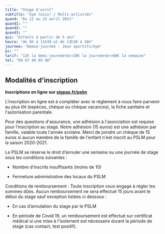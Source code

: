 ```yaml
---
title: "Stage d'avril"
subtitle: "Gym loisir / Multi-activités"
quand: "Du 12 au 23 avril 2021"
quand1: ""
quand2: ""
quand3: ""
qui: "Enfants à partir de 5 ans"
heure: "de 9h à 11h30 et de 13h30 à 16h"
journee: "Demie-journée : Jeux sportifs/Gym"
ps: ""
tarif: "12€ la demi-journée<br>20€ la journée<br>80€ la semaine"
tel: "09 67 49 69 40"
---
```

## Modalités d'inscription

**Inscriptions en ligne sur [sigpas.fr/pslm](https://sigpas.fr/pslm/)**

L'inscription en ligne est à compléter avec le réglement à nous faire parvenir au plus tôt (espèces, chèque ou chèque vacances), la fiche sanitaire et l'autorisation parentale.

Pour des questions d'assurance, une adhésion à l'association est requise pour l'inscription au stage. Notre adhésion (15 euros) est une adhésion par famille, valable toute l'année scolaire. Merci de joindre un chèque de 15 euros si aucun membre de la famille de l'enfant n'est inscrit au PSLM pour la saison 2020-2021.

Le PSLM se réserve le droit d’annuler une semaine ou une journée de stage sous les conditions suivantes :

- Nombre d’inscrits insuffisants (moins de 10)

- Fermeture administrative des locaux du PSLM

Conditions de remboursement : Toute inscription vous engage à régler les sommes dûes. Aucun remboursement ne sera effectué 15 jours avant le début du stage sauf exception listées ci dessous :

-	En cas d’annulation du stage par le PSLM

- En période de Covid 19, un remboursement est effectué sur certificat médical si une mise à l'isolement est nécessaire durant la période de stage (cas contact, test positif).
